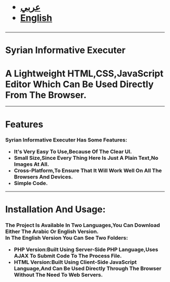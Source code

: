 <link rel="stylesheet" href="http://www.w3schools.com/lib/w3.css"/>
<h1>
<ul>
<li><a href="#ar">عربي</a><br></li>
<li><a href="#en">English</a></li>
</ul>
</h1>
<hr>
<h1 id="en">Syrian Informative Executer</h1>
<h1>
A Lightweight HTML,CSS,JavaScript Editor Which Can Be Used Directly From The Browser.<br>
</h1>
<hr>
<h1>Features</h1>
<h3>
Syrian Informative Executer Has Some Features:<br>
<ul>
<li>It's Very Easy To Use,Because Of The Clear UI.</li>
<li>Small Size,Since Every Thing Here Is Just A Plain Text,No Images At All.</li>
<li>Cross-Platform,To Ensure That It Will Work Well On All The Browsers And Devices.</li>
<li>Simple Code.</li>
</ul>
</h3>
<hr>
<h1>
Installation And Usage:
</h1>
<h3>
The Project Is Available In Two Languages,You Can Download Either The Arabic Or English Version.<br>
In The English Version You Can See Two Folders:<br>
<ul>
<li><b>PHP Version:</b>Built Using Server-Side PHP Language,Uses AJAX To Submit Code To The Process File.</li>
<li><b>HTML Version:</b>Built Using Client-Side JavaScript Language,And Can Be Used Directly Through The Browser Without The Need To Web Servers.</li>
</ul>
</h3>
